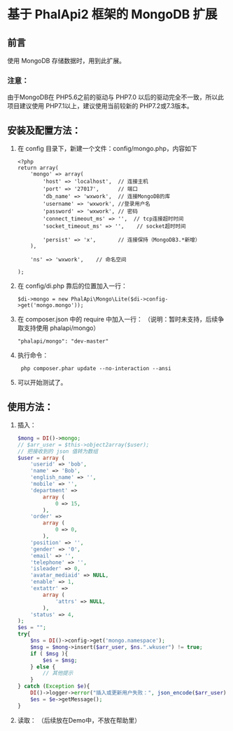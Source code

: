# 基于 PhalApi2 框架的 MongoDB 扩展

## 前言

使用 MongoDB 存储数据时，用到此扩展。

### 注意：
由于MongoDB在 PHP5.6之前的驱动与 PHP7.0 以后的驱动完全不一致，所以此项目建议使用 PHP7.1以上，建议使用当前较新的 PHP7.2或7.3版本。

## 安装及配置方法：
1. 在 config 目录下，新建一个文件：config/mongo.php，内容如下
    ```
    <?php
    return array(
        'mongo' => array(
            'host' => 'localhost',  // 连接主机
            'port' => '27017',      // 端口
            'db_name' => 'wxwork',  // 连接MongoDB的库
            'username' => 'wxwork', //登录用户名
            'password' => 'wxwork', // 密码
            'connect_timeout_ms' => '',  // tcp连接超时时间 
            'socket_timeout_ms' => '',    // socket超时时间 
    
            'persist' => 'x',       // 连接保持（MongoDB3.*新增）
        ),
    
        'ns' => 'wxwork',    // 命名空间
    
    );
    ```

2. 在 config/di.php 靠后的位置加入一行：
    ```
    $di->mongo = new PhalApi\Mongo\Lite($di->config->get('mongo.mongo'));
    ```

3. 在 composer.json 中的 require 中加入一行：
    （说明：暂时未支持，后续争取支持使用 phalapi/mongo）
    ```
    "phalapi/mongo": "dev-master"
    ```
4. 执行命令：
    ```shell
     php composer.phar update --no-interaction --ansi

    ```
5. 可以开始测试了。

## 使用方法：
1. 插入：
      ```php
      $mong = DI()->mongo;
      // $arr_user = $this->object2array($user);
      // 把接收到的 json 值转为数组
      $user = array (
          'userid' => 'bob',
          'name' => 'Bob',
          'english_name' => '',
          'mobile' => '',
          'department' =>
              array (
                  0 => 15,
              ),
          'order' =>
              array (
                  0 => 0,
              ),
          'position' => '',
          'gender' => '0',
          'email' => '',
          'telephone' => '',
          'isleader' => 0,
          'avatar_mediaid' => NULL,
          'enable' => 1,
          'extattr' =>
              array (
                  'attrs' => NULL,
              ),
          'status' => 4,
      );
      $es = "";
      try{
          $ns = DI()->config->get('mongo.namespace');
          $msg = $mong->insert($arr_user, $ns.".wkuser") != true;
          if ( $msg ){
              $es = $msg;
          } else {
              // 其他提示
          }
      } catch (Exception $e){
          DI()->logger->error("插入或更新用户失败：", json_encode($arr_user) . $e->getMessage() );
          $es = $e->getMessage();
      }
      ```
2. 读取：
    （后续放在Demo中，不放在帮助里）
